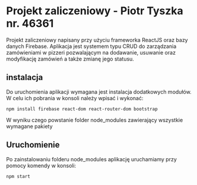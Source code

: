 # Projekt zaliczeniowy - Piotr Tyszka nr. 46361
Projekt zaliczeniowy napisany przy użyciu frameworka ReactJS oraz bazy danych Firebase. Aplikacja jest systemem typu CRUD do zarządzania zamówieniami w pizzeri pozwalającym na dodawanie, usuwanie oraz modyfikację zamówień a także zmianę jego statusu.

## instalacja
Do uruchomienia aplikacji wymagana jest instalacja dodatkowych modułów. W celu ich pobrania w konsoli należy wpisać i wykonać:
```
npm install firebase react-dom react-router-dom bootstrap
```
W wyniku czego powstanie folder node_modules zawierający wszystkie wymagane pakiety

## Uruchomienie
Po zainstalowaniu folderu node_modules aplikację uruchamiamy przy pomocy komendy w konsoli:
```
npm start
``` 
